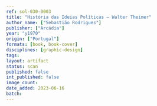 ```yaml
---
ref: sol-030-0003
title: "História das Ideias Políticas — Walter Theimer"
author_name: ["Sebastião Rodrigues"]
publisher: ["Arcádia"]
year: "y1970"
origin: ["Portugal"]
formats: [book, book-cover]
disciplines: [graphic-design]
tags:
layout: artifact
status: scan
published: false
int_published: false
image_count:
date_added: 2023-06-16
batch:
---
```

